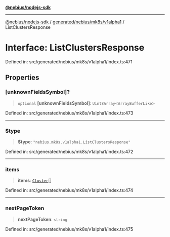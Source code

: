 [**@nebius/nodejs-sdk**](../../../../../README.md)

***

[@nebius/nodejs-sdk](../../../../../README.md) / [generated/nebius/mk8s/v1alpha1](../README.md) / ListClustersResponse

# Interface: ListClustersResponse

Defined in: src/generated/nebius/mk8s/v1alpha1/index.ts:471

## Properties

### \[unknownFieldsSymbol\]?

> `optional` **\[unknownFieldsSymbol\]**: `Uint8Array`\<`ArrayBufferLike`\>

Defined in: src/generated/nebius/mk8s/v1alpha1/index.ts:473

***

### $type

> **$type**: `"nebius.mk8s.v1alpha1.ListClustersResponse"`

Defined in: src/generated/nebius/mk8s/v1alpha1/index.ts:472

***

### items

> **items**: [`Cluster`](Cluster.md)[]

Defined in: src/generated/nebius/mk8s/v1alpha1/index.ts:474

***

### nextPageToken

> **nextPageToken**: `string`

Defined in: src/generated/nebius/mk8s/v1alpha1/index.ts:475
